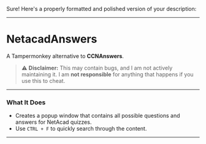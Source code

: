 Sure! Here's a properly formatted and polished version of your description:

---

# **NetacadAnswers**

A Tampermonkey alternative to **CCNAnswers**.

> ⚠️ **Disclaimer:**
> This may contain bugs, and I am not actively maintaining it.
> I am **not responsible** for anything that happens if you use this to cheat.

---

### **What It Does**

* Creates a popup window that contains all possible questions and answers for NetAcad quizzes.
* Use `CTRL + F` to quickly search through the content.

---
